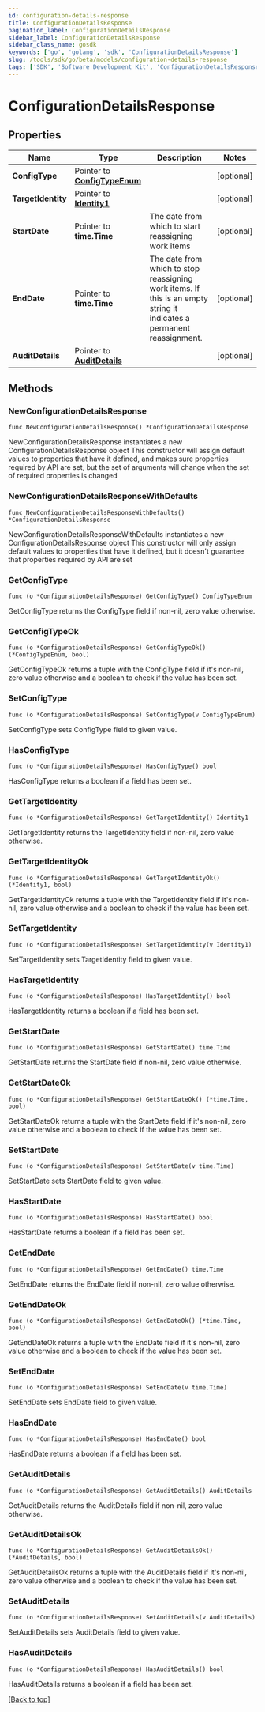 ```yaml
---
id: configuration-details-response
title: ConfigurationDetailsResponse
pagination_label: ConfigurationDetailsResponse
sidebar_label: ConfigurationDetailsResponse
sidebar_class_name: gosdk
keywords: ['go', 'golang', 'sdk', 'ConfigurationDetailsResponse'] 
slug: /tools/sdk/go/beta/models/configuration-details-response
tags: ['SDK', 'Software Development Kit', 'ConfigurationDetailsResponse']
---
```


# ConfigurationDetailsResponse

## Properties

Name | Type | Description | Notes
------------ | ------------- | ------------- | -------------
**ConfigType** | Pointer to [**ConfigTypeEnum**](ConfigTypeEnum) |  | [optional] 
**TargetIdentity** | Pointer to [**Identity1**](Identity1) |  | [optional] 
**StartDate** | Pointer to **time.Time** | The date from which to start reassigning work items | [optional] 
**EndDate** | Pointer to **time.Time** | The date from which to stop reassigning work items.  If this is an empty string it indicates a permanent reassignment. | [optional] 
**AuditDetails** | Pointer to [**AuditDetails**](AuditDetails) |  | [optional] 

## Methods

### NewConfigurationDetailsResponse

`func NewConfigurationDetailsResponse() *ConfigurationDetailsResponse`

NewConfigurationDetailsResponse instantiates a new ConfigurationDetailsResponse object
This constructor will assign default values to properties that have it defined,
and makes sure properties required by API are set, but the set of arguments
will change when the set of required properties is changed

### NewConfigurationDetailsResponseWithDefaults

`func NewConfigurationDetailsResponseWithDefaults() *ConfigurationDetailsResponse`

NewConfigurationDetailsResponseWithDefaults instantiates a new ConfigurationDetailsResponse object
This constructor will only assign default values to properties that have it defined,
but it doesn't guarantee that properties required by API are set

### GetConfigType

`func (o *ConfigurationDetailsResponse) GetConfigType() ConfigTypeEnum`

GetConfigType returns the ConfigType field if non-nil, zero value otherwise.

### GetConfigTypeOk

`func (o *ConfigurationDetailsResponse) GetConfigTypeOk() (*ConfigTypeEnum, bool)`

GetConfigTypeOk returns a tuple with the ConfigType field if it's non-nil, zero value otherwise
and a boolean to check if the value has been set.

### SetConfigType

`func (o *ConfigurationDetailsResponse) SetConfigType(v ConfigTypeEnum)`

SetConfigType sets ConfigType field to given value.

### HasConfigType

`func (o *ConfigurationDetailsResponse) HasConfigType() bool`

HasConfigType returns a boolean if a field has been set.

### GetTargetIdentity

`func (o *ConfigurationDetailsResponse) GetTargetIdentity() Identity1`

GetTargetIdentity returns the TargetIdentity field if non-nil, zero value otherwise.

### GetTargetIdentityOk

`func (o *ConfigurationDetailsResponse) GetTargetIdentityOk() (*Identity1, bool)`

GetTargetIdentityOk returns a tuple with the TargetIdentity field if it's non-nil, zero value otherwise
and a boolean to check if the value has been set.

### SetTargetIdentity

`func (o *ConfigurationDetailsResponse) SetTargetIdentity(v Identity1)`

SetTargetIdentity sets TargetIdentity field to given value.

### HasTargetIdentity

`func (o *ConfigurationDetailsResponse) HasTargetIdentity() bool`

HasTargetIdentity returns a boolean if a field has been set.

### GetStartDate

`func (o *ConfigurationDetailsResponse) GetStartDate() time.Time`

GetStartDate returns the StartDate field if non-nil, zero value otherwise.

### GetStartDateOk

`func (o *ConfigurationDetailsResponse) GetStartDateOk() (*time.Time, bool)`

GetStartDateOk returns a tuple with the StartDate field if it's non-nil, zero value otherwise
and a boolean to check if the value has been set.

### SetStartDate

`func (o *ConfigurationDetailsResponse) SetStartDate(v time.Time)`

SetStartDate sets StartDate field to given value.

### HasStartDate

`func (o *ConfigurationDetailsResponse) HasStartDate() bool`

HasStartDate returns a boolean if a field has been set.

### GetEndDate

`func (o *ConfigurationDetailsResponse) GetEndDate() time.Time`

GetEndDate returns the EndDate field if non-nil, zero value otherwise.

### GetEndDateOk

`func (o *ConfigurationDetailsResponse) GetEndDateOk() (*time.Time, bool)`

GetEndDateOk returns a tuple with the EndDate field if it's non-nil, zero value otherwise
and a boolean to check if the value has been set.

### SetEndDate

`func (o *ConfigurationDetailsResponse) SetEndDate(v time.Time)`

SetEndDate sets EndDate field to given value.

### HasEndDate

`func (o *ConfigurationDetailsResponse) HasEndDate() bool`

HasEndDate returns a boolean if a field has been set.

### GetAuditDetails

`func (o *ConfigurationDetailsResponse) GetAuditDetails() AuditDetails`

GetAuditDetails returns the AuditDetails field if non-nil, zero value otherwise.

### GetAuditDetailsOk

`func (o *ConfigurationDetailsResponse) GetAuditDetailsOk() (*AuditDetails, bool)`

GetAuditDetailsOk returns a tuple with the AuditDetails field if it's non-nil, zero value otherwise
and a boolean to check if the value has been set.

### SetAuditDetails

`func (o *ConfigurationDetailsResponse) SetAuditDetails(v AuditDetails)`

SetAuditDetails sets AuditDetails field to given value.

### HasAuditDetails

`func (o *ConfigurationDetailsResponse) HasAuditDetails() bool`

HasAuditDetails returns a boolean if a field has been set.


[[Back to top]](#) 


